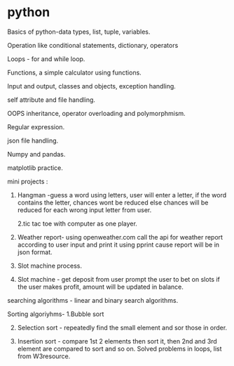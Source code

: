 # python
Basics of python-data types, list, tuple, variables.

Operation like conditional statements, dictionary, operators

Loops - for and while loop.

Functions, a simple calculator using functions.

Input and output, classes and objects, exception handling.

self attribute and file handling.

OOPS inheritance, operator overloading and polymorphmism.

Regular expression.

json file handling.

Numpy and pandas.

matplotlib practice.

mini projects :
1. Hangman -guess a word using letters, user will enter a letter, if the word contains the letter, chances wont be reduced else chances will be reduced for each wrong input letter from user.

   2.tic tac toe with computer as one player.

3. Weather report- using openweather.com call the api for weather report according to user input and print it using pprint cause report will be in json format.
   
5. Slot machine process.
  
7. Slot machine - get deposit from user prompt the user to bet on slots if the user makes profit, amount will be updated in balance.

searching algorithms - linear and binary search algorithms. 

Sorting algoriyhms- 
  1.Bubble sort 
  
  2. Selection sort - repeatedly find the small element and sor those in order.
   
  4. Insertion sort - compare 1st 2 elements then sort it, then 2nd and 3rd element are compared to sort and so on. Solved problems in loops, list from W3resource.


